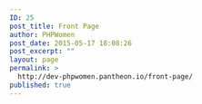 ```yaml
---
ID: 25
post_title: Front Page
author: PHPWomen
post_date: 2015-05-17 18:08:26
post_excerpt: ""
layout: page
permalink: >
  http://dev-phpwomen.pantheon.io/front-page/
published: true
---
```

